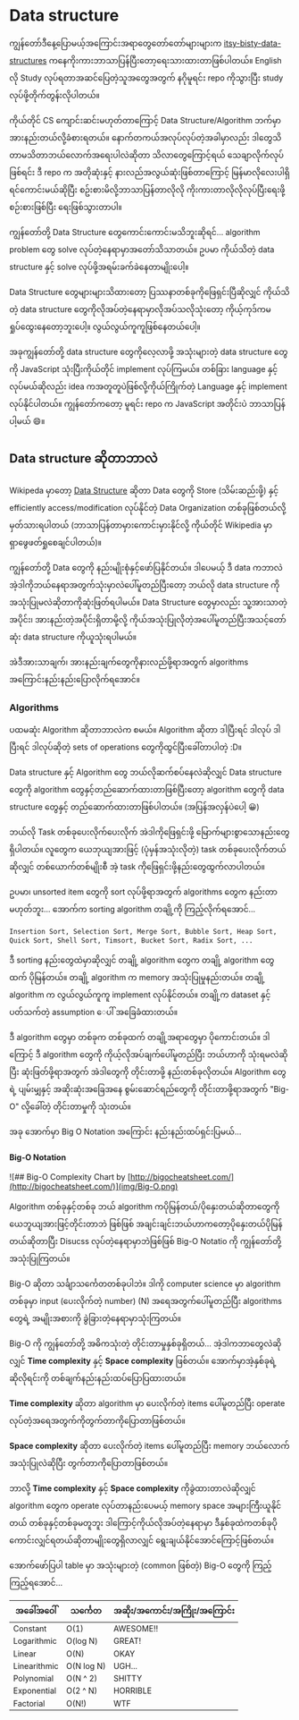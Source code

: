 # Data structure

ကျွန်တော်ဒီနေ့ပြောမယ့်အကြောင်းအရာတွေတော်တော်များများက [itsy-bisty-data-structures](https://github.com/jamiebuilds/itsy-bitsy-data-structures) ကနေကိုးကားဘာသာပြန်ပြီးတော့ရေးသားထားတာဖြစ်ပါတယ်။ English လို Study လုပ်ရတာအဆင်ပြေတဲ့သူအတွေအတွက် နဂိုမူရင်း repo ကိုသွားပြီး study လုပ်ဖို့တိုက်တွန်းလိုပါတယ်။

ကိုယ်တိုင် CS ကျောင်းဆင်းမဟုတ်တာကြောင့် Data Structure/Algorithm ဘက်မှာအားနည်းတယ်လို့ခံစားရတယ်။ နောက်တကယ်အလုပ်လုပ်တဲ့အခါမှာလည်း ဒါတွေသိတာမသိတာဘယ်လောက်အရေးပါလဲဆိုတာ သိလာတွေကြောင့်ရယ် သေချာလိုက်လုပ်ဖြစ်ရင်း ဒီ repo က အတိုဆုံးနှင့် နားလည်အလွယ်ဆုံးဖြစ်တာကြောင့် မြန်မာလိုလေးပါရှိရင်ကောင်းမယ်ဆိုပြီး စဥ်းစားမိလို့ဘာသာပြန်တာလိုလို ကိုးကားတာလိုလိုလုပ်ပြီးရေးဖို့စဉ်းစားဖြစ်ပြီး ရေးဖြစ်သွားတာပါ။

ကျွန်တော်တို့ Data Structure တွေကောင်းကောင်းမသိဘူးဆိုရင်...  algorithm problem တွေ solve လုပ်တဲ့နေရာမှာအတော်သိသာတယ်။ ဥပမာ ကိုယ်သိတဲ့ data structure နှင့် solve လုပ်ဖို့အရမ်းခက်ခဲနေတာမျိုးပေါ့။

Data Structure တွေများများသိထားတော့ ပြဿနာတစ်ခုကိုဖြေရှင်းပြီဆိုလျှင် ကိုယ်သိတဲ့ data structure တွေကိုလိုအပ်တဲ့နေရာမှာလိုအပ်သလိုသုံးတော့ ကိုယ့်ကုဒ်ကမရှုပ်ထွေးနေတော့ဘူးပေါ့။ လွယ်လွယ်ကူကူဖြစ်နေတယ်ပေါ့။ 

အခုကျွန်တော်တို့ data structure တွေကိုလေ့လာဖို့ အသုံးများတဲ့ data structure တွေကို JavaScript သုံးပြီးကိုယ်တိုင် implement လုပ်ကြမယ်။ တစ်ခြား language နှင့်လုပ်မယ်ဆိုလည်း idea ကအတူတူပဲဖြစ်လို့ကိုယ်ကြိုက်တဲ့ Language နှင့် implement လုပ်နိုင်ပါတယ်။ ကျွန်တော်ကတော့ မူရင်း repo က JavaScript အတိုင်းပဲ ဘာသာပြန်ပါ့မယ် 😄။

## Data structure ဆိုတာဘာလဲ

Wikipeda မှာတော့ [Data Structure](https://en.wikipedia.org/wiki/Data_structure) ဆိုတာ Data တွေကို Store (သိမ်းဆည်းဖို့) နှင့် efficiently access/modification လုပ်နိုင်တဲ့ Data Organization တစ်ခုဖြစ်တယ်လို့မှတ်သားရပါတယ် (ဘာသာပြန်တာမှားကောင်းမှားနိုင်လို့ ကိုယ်တိုင် Wikipedia မှာရှာဖွေဖတ်ရှုစေချင်ပါတယ်)။

ကျွန်တော်တို့ Data တွေကို နည်းမျိုးစုံနှင့်ဖော်ပြနိုင်တယ်။ ဒါပေမယ့် ဒီ data ကဘာလဲ အဲ့ဒါကိုဘယ်နေရာအတွက်သုံးမှာလဲပေါ်မူတည်ပြီးတော့ ဘယ်လို data structure ကိုအသုံးပြုမလဲဆိုတာကိုဆုံးဖြတ်ရပါမယ်။ Data Structure တွေမှာလည်း သူ့အားသာတဲ့အပိုင်း၊ အားနည်းတဲ့အပိုင်းရှိတာမို့လို့ ကိုယ်အသုံးပြုလိုတဲ့အပေါ်မူတည်ပြီးအသင့်တော်ဆုံး data structure ကိုယူသုံးရပါမယ်။

အဲဒီအားသာချက်၊ အားနည်းချက်တွေကိုနားလည်ဖို့ရာအတွက် algorithms အကြောင်းနည်းနည်းပြောလိုက်ရအောင်။

### Algorithms

ပထမဆုံး Algorithm ဆိုတာဘာလဲက စမယ်။ Algorithm ဆိုတာ ဒါပြီးရင် ဒါလုပ် ဒါပြီးရင် ဒါလုပ်ဆိုတဲ့ sets of operations တွေကိုထွင်ပြီးခေါ်တာပါတဲ့ :D။

Data structure နှင့် Algorithm တွေ ဘယ်လိုဆက်စပ်နေလဲဆိုလျှင် Data structure တွေကို algorithm တွေနှင့်တည်ဆောက်ထားတာဖြစ်ပြီးတော့ algorithm တွေကို data structure တွေနှင့် တည်ဆောက်ထားတာဖြစ်ပါတယ်။ (အပြန်အလှန်ပဲပေါ့ 😀)

ဘယ်လို Task တစ်ခုပေးလိုက်ပေးလိုက် အဲဒါကိုဖြေရှင်းဖို့ မြောက်များစွာသောနည်းတွေရှိပါတယ်။ လူတွေက ယေဘုယျအားဖြင့် (ပုံမှန်အသုံးလိုတဲ့) task တစ်ခုပေးလိုက်တယ်ဆိုလျှင် တစ်ယောက်တစ်မျိုးစီ အဲ့ task ကိုဖြေရှင်းဖို့နည်းတွေထွက်လာပါတယ်။

ဥပမာ၊ unsorted item တွေကို sort လုပ်ဖို့ရာအတွက် algorithms တွေက နည်းတာမဟုတ်ဘူး... အောက်က sorting algorithm တချို့ကို ကြည့်လိုက်ရအောင်... 

    Insertion Sort, Selection Sort, Merge Sort, Bubble Sort, Heap Sort,
    Quick Sort, Shell Sort, Timsort, Bucket Sort, Radix Sort, ...

ဒီ sorting နည်းတွေထဲမှာဆိုလျှင် တချို့ algorithm တွေက တချို့ algorithm တွေထက် ပိုမြန်တယ်။ တချို့ algorithm က memory အသုံးပြုမှုနည်းတယ်။ တချို့ algorithm က လွယ်လွယ်ကူကူ implement လုပ်နိုင်တယ်။ တချို့က dataset နှင့် ပတ်သက်တဲ့ assumption ေပါ် အခြေခံထားတယ်။

ဒီ algorithm တွေမှာ တစ်ခုက တစ်ခုထက် တချို့အရာတွေမှာ ပိုကောင်းတယ်။ ဒါကြောင့် ဒီ algorithm တွေကို ကိုယ့်လိုအပ်ချက်ပေါ်မူတည်ပြီး ဘယ်ဟာကို သုံးရမလဲဆိုပြီး ဆုံးဖြတ်ဖို့ရာအတွက် အဲဒါတွေကို တိုင်းတာဖို့ နည်းတစ်ခုလိုတယ်။ Algorithm တွေရဲ့ ပျမ်းမျှနှင့် အဆိုးဆုံးအခြေအနေ စွမ်းဆောင်ရည်တွေကို တိုင်းတာဖို့ရာအတွက် "Big-O" လို့ခေါ်တဲ့ တိုင်းတာမှုကို သုံးတယ်။

အခု အောက်မှာ Big O Notation အကြောင်း နည်းနည်းထပ်ရှင်းပြမယ်...

#### Big-O Notation

![## Big-O Complexity Chart by [http://bigocheatsheet.com/](http://bigocheatsheet.com/)](img/Big-O.png)

Algorithm တစ်ခုနှင့်တစ်ခု ဘယ် algorithm ကပိုမြန်တယ်/ပိုနှေးတယ်ဆိုတာတွေကို ယေဘူယျအားဖြင့်တိုင်းတာဘဲ ဖြစ်ဖြစ် အချင်းချင်းဘယ်ဟာကတော့ပိုနှေးတယ်ပိုမြန်တယ်ဆိုတာပြီး Disucss လုပ်တဲ့နေရာမှာဘဲဖြစ်ဖြစ် Big-O Notatio ကို ကျွန်တော်တို့အသုံးပြုကြတယ်။

Big-O ဆိုတာ သင်္ချာသင်္ကေတတစ်ခုပါဘဲ။ ဒါကို computer science မှာ algorithm တစ်ခုမှာ input (ပေးလိုက်တဲ့ number) (N) အရေအတွက်ပေါ်မူတည်ပြီး algorithms တွေရဲ့ အမျိုးအစားကို ခွဲခြားတဲ့နေရာမှာသုံးကြတယ်။

Big-O ကို ကျွန်တော်တို့ အဓိကသုံးတဲ့ တိုင်းတာမှုနှစ်ခုရှိတယ်... အဲ့ဒါကဘာတွေလဲဆိုလျှင်  **Time complexity** နှင့် **Space complexity** ဖြစ်တယ်။ အောက်မှာအဲ့နှစ်ခုရဲ့ ဆိုလိုရင်းကို တစ်ချက်နည်းနည်းထပ်ပြောပြထားတယ်။

**Time complexity** ဆိုတာ algorithm မှာ ပေးလိုက်တဲ့ items ပေါ်မူတည်ပြီး operate လုပ်တဲ့အရေအတွက်ကိုတွက်တာကိုပြောတာဖြစ်တယ်။ 

**Space complexity** ဆိုတာ ပေးလိုက်တဲ့ items ပေါ်မူတည်ပြီး memory ဘယ်လောက်အသုံးပြုလဲဆိုပြီး တွက်တာကိုပြောတာဖြစ်တယ်။

ဘာလို့ **Time complexity** နှင့် **Space complexity** ကိုခွဲထားတာလဲဆိုလျှင် algorithm တွေက operate လုပ်တာနည်းပေမယ့် memory space အများကြီးယူနိုင်တယ် တစ်ခုနှင့်တစ်ခုမတူဘူး ဒါကြောင့်ကိုယ်လိုအပ်တဲ့နေရာမှာ ဒီနှစ်ခုထဲကတစ်ခုပိုကောင်းလျှင်ရတယ်ဆိုတာမျိုးတွေရှိလာလျှင် ရွေးချယ်နိုင်အောင်ကြောင့်ဖြစ်တယ်။

အောက်ဖော်ပြပါ table မှာ အသုံးများတဲ့ (common ဖြစ်တဲ့) Big-O တွေကို ကြည့်ကြည့်ရအောင်...

| အခေါ်အဝေါ် |သင်္ကေတ  |အဆိုး/အကောင်း/အကြိုး/အကြောင်း|
|--|--|--|
| Constant |O(1) |AWESOME!!|
|Logarithmic|O(log N)|GREAT!|
|Linear|O(N)|OKAY|
|Linearithmic|O(N log N)|UGH...|
|Polynomial|O(N ^ 2)|SHITTY|
|Exponential|O(2 ^ N)|HORRIBLE|
|Factorial|O(N!)|WTF
